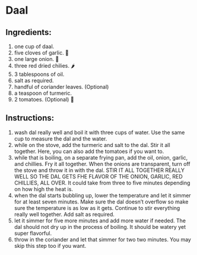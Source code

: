 # Daal

## Ingredients:

1. one cup of daal.
2. five cloves of garlic. 🧄
3. one large onion. 🧅
4. three red dried chilies. 🌶
5. 3 tablespoons of oil.
6. salt as required.
7. handful of coriander leaves. (Optional)
8. a teaspoon of turmeric.
9. 2 tomatoes. (Optional) 🍅

## Instructions:

1. wash dal really well and boil it with three cups of water. Use the same cup to measure the dal and the water.
2. while on the stove, add the turmeric and salt to the dal. Stir it all together. Here, you can also add the tomatoes if you want to.
3. while that is boiling, on a separate frying pan, add the oil, onion, garlic, and chillies. Fry it all together. When the onions are transparent, turn off the stove and throw it in with the dal. STIR IT ALL TOGETHER REALLY WELL SO THE DAL GETS FHE FLAVOR OF THE ONION, GARLIC, RED CHILLIES, ALL OVER. It could take from three to five minutes depending on how high the heat is.
4. when the dal starts bubbling up, lower the temperature and let it simmer for at least seven minutes. Make sure the dal doesn’t overflow so make sure the temperature is as low as it gets. Continue to stir everything really well together. Add salt as required.
5. let it simmer for five more minutes and add more water if needed. The dal should not dry up in the process of boiling. It should be watery yet super flavorful.
6. throw in the coriander and let that simmer for two two minutes. You may skip this step too if you want.
